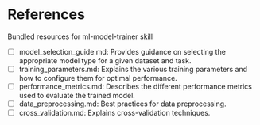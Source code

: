 # References

Bundled resources for ml-model-trainer skill

- [ ] model_selection_guide.md: Provides guidance on selecting the appropriate model type for a given dataset and task.
- [ ] training_parameters.md: Explains the various training parameters and how to configure them for optimal performance.
- [ ] performance_metrics.md: Describes the different performance metrics used to evaluate the trained model.
- [ ] data_preprocessing.md: Best practices for data preprocessing.
- [ ] cross_validation.md: Explains cross-validation techniques.
